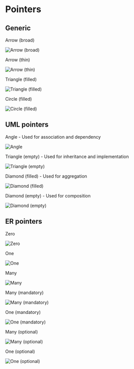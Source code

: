 # Pointers

## Generic

Arrow (broad)

![Arrow (broad)](./ArrowBroad.svg)

Arrow (thin)

![Arrow (thin)](./ArrowThin.svg)

Triangle (filled)

![Triangle (filled)](./TriangleFilled.svg)

Circle (filled)

![Circle (filled)](./CircleFilled.svg)

## UML pointers

Angle - Used for association and dependency

![Angle](./Angle.svg)

Triangle (empty) - Used for inheritance and implementation

![Triangle (empty)](./TriangleEmpty.svg)

Diamond (filled) - Used for aggregation

![Diamond (filled)](./DiamondFilled.svg)

Diamond (empty) - Used for composition

![Diamond (empty)](./DiamondEmpty.svg)

## ER pointers

Zero

![Zero](./Zero.svg)

One

![One](./One.svg)

Many

![Many](./Many.svg)

Many (mandatory)

![Many (mandatory)](./ManyMandatory.svg)

One (mandatory)

![One (mandatory)](./OneMandatory.svg)

Many (optional)

![Many (optional)](./ManyOptional.svg)

One (optional)

![One (optional)](./OneOptional.svg)
